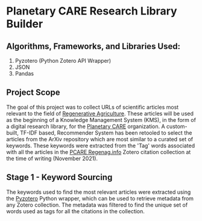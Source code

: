 Planetary CARE Research Library Builder
=======================================

Algorithms, Frameworks, and Libraries Used:
-------------------------------------------

1. Pyzotero (Python Zotero API Wrapper)
2. JSON
2. Pandas
<!-- 3. Pdf2txt
4. Numpy
5. Joblib (Parallel Processing)
6. TF-IDF (Custom Implementation)
7. Gensim (Stop Word Filter)
8. Dask
9. Docker
10. AWS (EC2)
11. GCS (Data Extraction)
 -->

Project Scope
-------------

The goal of this project was to collect URLs of scientific articles most relevant to the field of [Regenerative Agriculture](https://en.wikipedia.org/wiki/Regenerative_agriculture). These articles will be used as the beginning of a Knowledge Management System (KMS), in the form of a digital research library, for the [Planetary CARE](https://planetarycare.org) organization. A custom-built, TF-IDF based, Recommender System has been retooled to select the articles from the ArXiv repository which are most similar to a curated set of keywords. These keywords were extracted from the 'Tag' words associated with all the articles in the [PCARE Regenag.info](https://www.zotero.org/groups/pcare_regenag.info) Zotero citation collection at the time of writing (November 2021).

Stage 1 - Keyword Sourcing
--------------------------

The keywords used to find the most relevant articles were extracted using the [Pyzotero](https://pyzotero.readthedocs.io/en/latest/) Python wrapper, which can be used to retrieve metadata from any Zotero collection. The metadata was filtered to find the unique set of words used as tags for all the citations in the collection.
<!-- 7. Dask
8. Docker
9. AWS (EC2)
10. GCS (Data Extraction)

Here you can find the source project whose modules were modified to perform these tasks:

[Dataset Source and Extraction Tools](https://github.com/mattbierbaum/arxiv-public-datasets)

This is where to find my modified code, used to parse the PDFs:

[arxiv_public_data](https://github.com/christianspybrook/article_recommender/tree/master/arxiv_public_data)


Stage 2 - Document Selection and Text Preprocessing
---------------------------------------------------

After the raw text had been extracted from the full PDFs, preprocessing of the data could begin.

As the original dataset contained all of the draft stages of the articles, I created a filter to keep only the final version of each. I filtered out a small set of articles that gave encoding errors, as well.
To decide which stopwords to remove from the text, I wrote a script to identify which library would filter the greatest number of stopwords from a large sample of the dataset. The stopwords used by the Gensim library were chosen.
After some exploratory analysis of different cleaning methods, a final preprocessing pipeline was built.

This is the final script used:

[raw_text_cleaner.py](https://github.com/christianspybrook/article_recommender/blob/master/training/pdf_parsing/raw_text_cleaner.py)

The preprocessing methods used to clean the text data, before tokenization and embedding, can be found here :

[pdf_parsing](https://github.com/christianspybrook/article_recommender/tree/master/training/pdf_parsing)

Stage 3 - Word Embedding and Model Construction
-----------------------------------------------

Before beginning the tokenization process, I wrote a script to collect the file paths for either a random subset of the articles or the full set of nearly 1.5 million articles to use for the model's possible recommendations. After building this list of articles, I constructed a function designed to generate a word embedding of the data. Subsequently, the function can be used to remove tokens from the embedding based on specified minimum document appearances and desired maximum dictionary size. Finally, the function builds a dictionary mapping between the words and their index representations, a Term Frequency (TF) matrix, and an Inverse Document Frequency (IDF) matrix. The two matrices are combined to build the TF-IDF model. The final Numpy array holds over 7 trillion parameters.

The embedding and model construction scripts can be found here:

[tf_idf](https://github.com/christianspybrook/article_recommender/tree/master/training/tf_idf)
 -->
<!-- Project Workflow:
-----------------

[Data Preprocessing](https://github.com/christianspybrook/eluvio_coding_challenge/blob/master/data_preprocessing/preprocessing.ipynb):  
&nbsp;&nbsp;&nbsp;&nbsp;- [x] Determine Business Objective  
&nbsp;&nbsp;&nbsp;&nbsp;- [x] Reduce Memory Footprint  
&nbsp;&nbsp;&nbsp;&nbsp;- [x] Feature Engineering  
[Topic Modeling](https://github.com/christianspybrook/eluvio_coding_challenge/blob/master/modeling/topic_modeling.ipynb):  
&nbsp;&nbsp;&nbsp;&nbsp;- [x] Text Tokenization Pipeline  
&nbsp;&nbsp;&nbsp;&nbsp;- [x] Latent Dirichlet Allocation  
&nbsp;&nbsp;&nbsp;&nbsp;- [x] Topic Analysis & Visualization  
[Classifier Selection](https://github.com/christianspybrook/eluvio_coding_challenge/blob/master/modeling/classification_model_selection.ipynb):  
&nbsp;&nbsp;&nbsp;&nbsp;- [x] Cross Validation Pipeline  
&nbsp;&nbsp;&nbsp;&nbsp;- [x] Analysis & Model Selection  
[Random Forest Optimization](https://github.com/christianspybrook/eluvio_coding_challenge/blob/master/modeling/rf_classifier.ipynb):  
&nbsp;&nbsp;&nbsp;&nbsp;- [x] Bayesian Hyperparameter Search  
&nbsp;&nbsp;&nbsp;&nbsp;- [x] Analysis & Final Model Selection    
&nbsp;&nbsp;&nbsp;&nbsp;- [x] Test Performance  
Coming Soon:  
&nbsp;&nbsp;&nbsp;&nbsp;- [ ] Neural Network Regression  
&nbsp;&nbsp;&nbsp;&nbsp;- [ ] Out of Memory Modifications Using Dask

In Progress...  
&nbsp;&nbsp;&nbsp;&nbsp;&nbsp;&nbsp;&nbsp;&nbsp;&nbsp;&nbsp;&nbsp;&nbsp;&nbsp;&nbsp;more coming, but ready for submission as is.
 -->